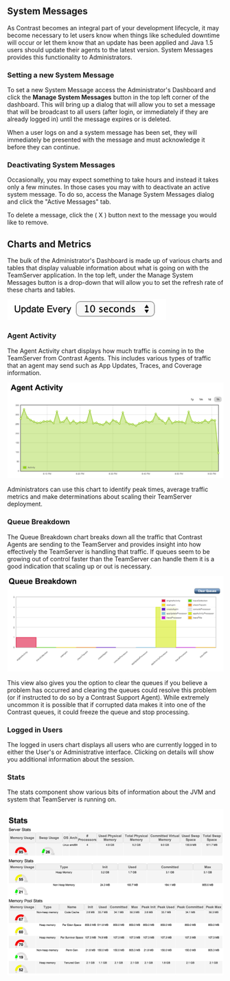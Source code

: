 <!--
title: "The Administrator's Dashboard"
description: "The Administrator's Dashboard can be a little intimidating at first, especially for new Administrators. Understanding the components on this dashboard can aid administrators in understanding scaling and performance issues as well as helping to troubleshoot user problems and get the most out of your Enterprise Deployment."
tags: "EOP SuperAdmin System Messages Monitoring"
-->

## System Messages
As Contrast becomes an integral part of your development lifecycle, it may become necessary to let users know when things like scheduled downtime will occur or let them know that an update has been applied and Java 1.5 users should update their agents to the latest version. System Messages provides this functionality to Administrators. 

### Setting a new System Message
To set a new System Message access the Administrator's Dashboard and click the **Manage System Messages** button in the top left corner of the dashboard. 
This will bring up a dialog that will allow you to set a message that will be broadcast to all users (after login, or immediately if they are already logged in) until the message expires or is deleted.

When a user logs on and a system message has been set, they will immediately be presented with the message and must acknowledge it before they can continue.


### Deactivating System Messages
Occasionally, you may expect something to take hours and instead it takes only a few minutes. In those cases you may with to deactivate an active system message. To do so, access the Manage System Messages dialog and click the "Active Messages" tab. 

To delete a message, click the (  X  ) button next to the message you would like to remove.

## Charts and Metrics
The bulk of the Administrator's Dashboard is made up of various charts and tables that display valuable information about what is going on with the TeamServer application. In the top left, under the Manage System Messages button is a drop-down that will allow you to set the refresh rate of these charts and tables.

<a href="assets/images/KB4-c03_4.png" rel="lightbox" title="Update Frequency Dropdown"><img class="thumbnail" src="assets/images/KB4-c03_4.png"/></a>

### Agent Activity
The Agent Activity chart displays how much traffic is coming in to the TeamServer from Contrast Agents. This includes various types of traffic that an agent may send such as App Updates, Traces, and Coverage information.

<a href="assets/images/KB4-c03_5.png" rel="lightbox" title="Agent Activity"><img class="thumbnail" src="assets/images/KB4-c03_5.png"/></a>

Administrators can use this chart to identify peak times, average traffic metrics and make determinations about scaling their TeamServer deployment.

### Queue Breakdown
The Queue Breakdown chart breaks down all the traffic that Contrast Agents are sending to the TeamServer and provides insight into how effectively the TeamServer is handling that traffic. If queues seem to be growing out of control faster than the TeamServer can handle them it is a good indication that scaling up or out is necessary.

<a href="assets/images/KB4-c03_6.png" rel="lightbox" title="Queue Breakdown Chart"><img class="thumbnail" src="assets/images/KB4-c03_6.png"/></a>

This view also gives you the option to clear the queues if you believe a problem has occurred and clearing the queues could resolve this problem (or if instructed to do so by a Contrast Support Agent). While extremely uncommon it is possible that if corrupted data makes it into one of the Contrast queues, it could freeze the queue and stop processing.

### Logged in Users
The logged in users chart displays all users who are currently logged in to either the User's or Administrative interface. Clicking on details will show you additional information about the session.


### Stats
The stats component show various bits of information about the JVM and system that TeamServer is running on.

<a href="assets/images/KB4-c03_8.png" rel="lightbox" title="Server &amp; Memory Statistics Bars"><img class="thumbnail" src="assets/images/KB4-c03_8.png"/></a>
